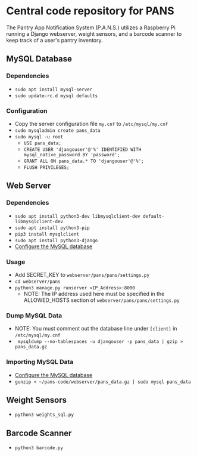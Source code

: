 # Central code repository for PANS 
The Pantry App Notification System (P.A.N.S.) utilizes a Raspberry Pi running a Django webserver, weight sensors, and a barcode scanner to keep track of a user's pantry inventory.
## MySQL Database
### Dependencies
- ```sudo apt install mysql-server```
- ```sudo update-rc.d mysql defaults```
### Configuration
- Copy the server configuration file ```my.cnf``` to ```/etc/mysql/my.cnf```
- ```sudo mysqladmin create pans_data```
- ```sudo mysql -u root```
  - ```USE pans_data;```
  - ```CREATE USER 'djangouser'@'%' IDENTIFIED WITH mysql_native_password BY 'password';```
  - ```GRANT ALL ON pans_data.* TO 'djangouser'@'%';```
  - ```FLUSH PRIVILEGES;```

## Web Server
### Dependencies
- ```sudo apt install python3-dev libmysqlclient-dev default-libmysqlclient-dev```
- ```sudo apt install python3-pip```
- ```pip3 install mysqlclient```
- ```sudo apt install python3-django```
- [Configure the MySQL database](#mysql-database)
### Usage
- Add SECRET_KEY to ```webserver/pans/pans/settings.py```
- ```cd webserver/pans```
- ```python3 manage.py runserver <IP_Address>:8000```
  - NOTE: The IP address used here must be specified in the ALLOWED_HOSTS section of ```webserver/pans/pans/settings.py```
### Dump MySQL Data
- NOTE: You must comment out the database line under ```[client]``` in ```/etc/mysql/my.cnf```
- ``` mysqldump --no-tablespaces -u djangouser -p pans_data | gzip > pans_data.gz```
### Importing MySQL Data
- [Configure the MySQL database](#mysql-database)
- ```gunzip < ~/pans-code/webserver/pans_data.gz | sudo mysql pans_data```

## Weight Sensors
- ```python3 weights_sql.py```

## Barcode Scanner
- ```python3 barcode.py```
